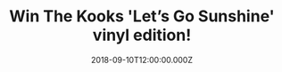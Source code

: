 ---
campaign-uuid: "c-d5156c59-1794-445e-93c0-47e885bc570a"
type: "Competition"
category: "Music"
date: "2018-09-10T12:00:00.000Z"
end-date: "2018-10-10T23:59:00.000Z"
disable-form: false
is_promoted: false
has_entry_page: true
title: "Win The Kooks 'Let’s Go Sunshine' vinyl edition!"
competition-description: "<p>With the roar of their recent sold-out UK arena tour\
  \ still echoing in their ears and more than one billion streams under their belts,\
  \ The Kooks reach to claim their place in the Great British Songbook with 'Let's\
  \ Go Sunshine’!</p>\r\n<p>We have great news for you! we are giving away their brand\
  \ new album on vinyl edition to one of our lucky NME readers!</p>\r\n<p>Want it?\
  \ Click below for a chance to win!</p>"
hero-header: "Win The Kooks 'Let’s Go Sunshine' vinyl edition!"
terms-confirmation: "N/A"
banner-img: "https://assets.expresslyapp.com/asset-c9ef3b90-2230-4aea-88bb-68d7e93b0017.jpg"
logo-left-href: "aaa.nme.com"
logo-left-image: "https://assets.expresslyapp.com/asset-361586f2-c2ef-4fa4-b2d9-34c301505763.jpg"
logo-left-title: "nme aaa"
bg-image-hero: "https://assets.expresslyapp.com/asset-d7371499-8b61-4067-8f77-07d55d8e9dc5.jpg"
bg-image-first: "https://assets.expresslyapp.com/asset-ae48e138-87a7-4063-8cb1-b6f73913d883.jpg"
section1-content: "<p>'Let’s Go Sunshine' it's the sound of an ambitious, confident\
  \ band stepping out and making a statement with their definitive album! It sees\
  \ the band cement their status as true bastions of British guitar pop and take their\
  \ rightful place at the top table next to the celebrated bands that influenced them\
  \ in their infancy!</p>\r\n<p>If you can’t wait to listen their brand new hits,\
  \ enter the form below and it could be yours!</p>\r\n<p>Good luck!</p>"
entry-title: "Win The Kooks 'Let’s Go Sunshine' vinyl edition!"
entry-content: "Enter the draw to The Kooks ‘Let’s Go Sunshine’ vinyl edition\r\n\
  by completing the form below before 23:59 on 10th of October 2018."
has-winner: false
prize-description: "The Kooks 'Let’s Go Sunshine' vinyl edition."
special-conditions: "Multiple entries are allowed up to one every day."
country-restrictions:
- "GB"
---
